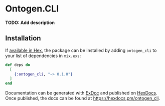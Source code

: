 # Ontogen.CLI

**TODO: Add description**

## Installation

If [available in Hex](https://hex.pm/docs/publish), the package can be installed
by adding `ontogen_cli` to your list of dependencies in `mix.exs`:

```elixir
def deps do
  [
    {:ontogen_cli, "~> 0.1.0"}
  ]
end
```

Documentation can be generated with [ExDoc](https://github.com/elixir-lang/ex_doc)
and published on [HexDocs](https://hexdocs.pm). Once published, the docs can
be found at <https://hexdocs.pm/ontogen_cli>.

